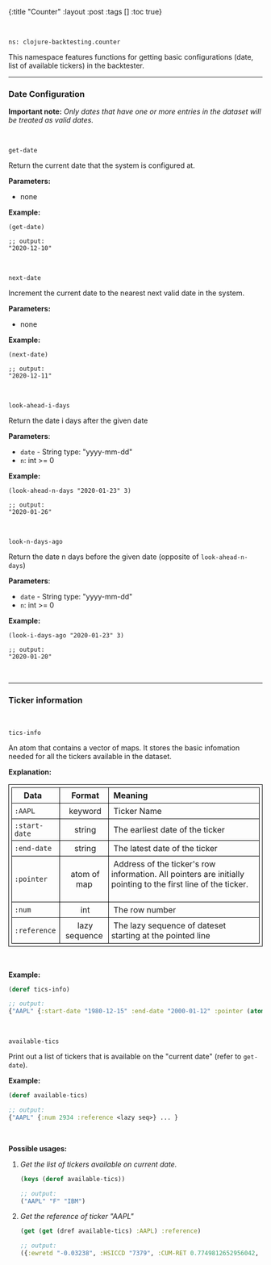{:title "Counter"
 :layout :post
 :tags  []
 :toc true}


<style>
/* table styles */
table, th, td {
  border: 1px solid black;
  padding: 5px;
}
</style>

<br>

`ns: clojure-backtesting.counter`

This namespace features functions for getting basic configurations (date, list of available tickers) in the backtester.

---

### Date Configuration

**Important note:** *Only dates that have one or more entries in the dataset will be treated as valid dates.*


<br>

`get-date`

Return the current date that the system is configured at.

**Parameters:**
- none

**Example:**

```
(get-date)

;; output:
"2020-12-10"
```

<br>

`next-date`

Increment the current date to the nearest next valid date in the system.

**Parameters:**
- none

**Example:**

```
(next-date)

;; output:
"2020-12-11"
```

<br>

`look-ahead-i-days`

Return the date i days after the given date

**Parameters**: 

- `date` - String type: "yyyy-mm-dd"
- `n`: int >= 0

**Example:**

```
(look-ahead-n-days "2020-01-23" 3)

;; output:
"2020-01-26"
```

<br>

`look-n-days-ago`

Return the date n days before the given date (opposite of `look-ahead-n-days`)

**Parameters**: 

- `date` - String type: "yyyy-mm-dd"
- `n`: int >= 0

**Example:**

```
(look-i-days-ago "2020-01-23" 3)

;; output:
"2020-01-20"
```

<br>

---

### Ticker information


<br>

`tics-info`

An atom that contains a vector of maps. It stores the basic infomation needed for all the tickers available in the dataset.

**Explanation:**

| &nbsp;Data&emsp;| &nbsp;Format| &nbsp;Meaning  |
| ------------ | :-----------: | :----------|
| `:AAPL`      | &nbsp;keyword | &nbsp;Ticker Name         |
| `:start-date`   | &nbsp;string | &nbsp;The earliest date of the ticker &emsp; |
| `:end-date`     | &nbsp;string | &nbsp;The latest date of the ticker &emsp; |
| `:pointer`    | &nbsp;atom of map   | &nbsp;Address of the ticker's row information. All pointers are initially pointing to the first line of the ticker. &emsp; |
| `:num`        | &nbsp;int | &nbsp;The row number &emsp; |
| `:reference`        | &nbsp;lazy sequence | &nbsp;The lazy sequence of dateset starting at the pointed line &emsp; |

<br>

**Example:**

```clojure
(deref tics-info)

;; output:
{"AAPL" {:start-date "1980-12-15" :end-date "2000-01-12" :pointer (atom {:num 2934 :reference <lazy-seq>})} ... }
```


<br>

`available-tics`

Print out a list of tickers that is available on the "current date" (refer to `get-date`). 

**Example:**

```clojure
(deref available-tics)

;; output:
{"AAPL" {:num 2934 :reference <lazy seq>} ... }
```

<br>

**Possible usages:**

1. *Get the list of tickers available on current date.*

    ```clojure
    (keys (deref available-tics))

    ;; output:
    ("AAPL" "F" "IBM")
    ```

2. *Get the reference of ticker "AAPL"*

    ```clojure
    (get (get (dref available-tics) :AAPL) :reference)

    ;; output:
    ({:ewretd "-0.03238", :HSICCD "7379", :CUM-RET 0.7749812652956042, :CFACSHR "4", :date "1981-01-07", :INIT-PRICE 350.0, :OPENPRC "", :SECSTAT "R", :SHROUT "583.807", :TICKER "IBM", :APRC 759.6930117568751, :COMNAM "INTERNATIONAL BUSINESS MACHS COR"...}...)
    ```


